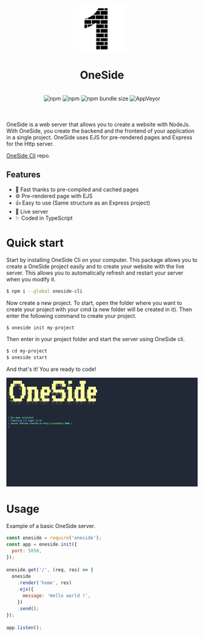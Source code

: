 <div align="center" style="margin-bottom: 20px">
    <a href="https://www.npmjs.com/package/oneside">
        <img src="img/logo.png" alt="Logo" width="125">
    </a>
    <h1>OneSide</h1>
    <br>
    <img alt="npm" src="https://img.shields.io/npm/v/oneside">
    <img alt="npm" src="https://img.shields.io/npm/dt/oneside">
    <img alt="npm bundle size" src="https://img.shields.io/bundlephobia/min/oneside">
    <img alt="AppVeyor" src="https://img.shields.io/appveyor/build/Marius-brt/oneside-js">
</div>

<br>

OneSide is a web server that allows you to create a website with NodeJs. With OneSide, you create the backend and the frontend of your application in a single project. OneSide uses EJS for pre-rendered pages and Express for the Http server.

[OneSide Cli](https://github.com/Marius-brt/OneSide-Cli) repo.

## Features

- 📨 Fast thanks to pre-compiled and cached pages
- ⚙️ Pre-rendered page with EJS
- 👍 Easy to use (Same structure as an Express project)
- 🔁 Live server
- ✨ Coded in TypeScript

# Quick start

Start by installing OneSide Cli on your computer. This package allows you to create a OneSide project easily and to create your website with the live server. This allows you to automatically refresh and restart your server when you modify it.

```bash
$ npm i --global oneside-cli
```

Now create a new project. To start, open the folder where you want to create your project with your cmd (a new folder will be created in it). Then enter the following command to create your project.

```bash
$ oneside init my-project
```

Then enter in your project folder and start the server using OneSide cli.

```bash
$ cd my-project
$ oneside start
```

And that's it! You are ready to code!

![cli](img/cli.png)

# Usage

Example of a basic OneSide server.

```js
const oneside = require('oneside');
const app = oneside.init({
  port: 5050,
});

oneside.get('/', (req, res) => {
  oneside
    .render('home', res)
    .ejs({
      message: 'Hello world !',
    })
    .send();
});

app.listen();
```

